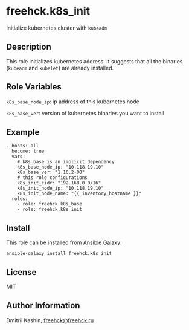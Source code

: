 freehck.k8s_init
=========

Initialize kubernetes cluster with `kubeadm`

Description
-----------

This role initializes kubernetes address. It suggests that all the binaries (`kubeadm` and `kubelet`) are already installed.

Role Variables
--------------

`k8s_base_node_ip`: ip address of this kubernetes node

`k8s_base_ver`: version of kubernetes binaries you want to install

Example
-------

    - hosts: all
      become: true
      vars:
        # k8s_base is an implicit dependency
        k8s_base_node_ip: "10.118.19.10"
        k8s_base_ver: "1.16.2-00"
        # this role configurations
        k8s_init_cidr: "192.168.0.0/16"
        k8s_init_node_ip: "10.118.19.10"
        k8s_init_node_name: "{{ inventory_hostname }}"
      roles:
        - role: freehck.k8s_base
        - role: freehck.k8s_init


Install
-------

This role can be installed from [Ansible Galaxy](https://galaxy.ansible.com/):

`ansible-galaxy install freehck.k8s_init`

License
-------

MIT

Author Information
------------------

Dmitrii Kashin, <freehck@freehck.ru>

